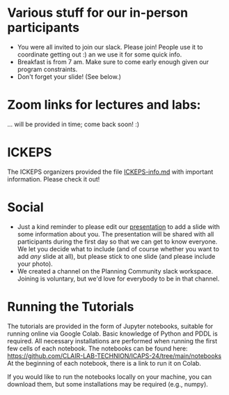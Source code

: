# Various stuff for our in-person participants
- You were all invited to join our slack. Please join! People use it to coordinate getting out :) an we use it for some quick info.
- Breakfast is from 7 am. Make sure to come early enough given our program constraints.
- Don't forget your slide! (See below.)

# Zoom links for lectures and labs:

... will be provided in time; come back soon! :)

# ICKEPS

The ICKEPS organizers provided the file [ICKEPS-info.md](./ICKEPS-info.md) with important information. Please check it out!

# Social

- Just a kind reminder to please edit our [presentation](https://docs.google.com/presentation/d/1XOz9zGJTVUv9RY0koI6K-hBi2MryxuP2iOrX5KySITs/edit) to add a slide with some information about you. The presentation will be shared with all participants during the first day so that we can get to know everyone. We let you decide what to include (and of course whether you want to add *any* slide at all), but please stick to one slide (and please include your photo).
- We created a channel on the Planning Community slack workspace. Joining is voluntary, but we'd love for everybody to be in that channel.

# Running the Tutorials
The tutorials are provided in the form of Jupyter notebooks, suitable for running online via Google Colab. Basic knowledge of Python and PDDL is required.
All necessary installations are performed when running the first few cells of each notebook.
The notebooks can be found here:
https://github.com/CLAIR-LAB-TECHNION/ICAPS-24/tree/main/notebooks
At the beginning of each notebook, there is a link to run it on Colab.

If you would like to run the notebooks locally on your machine, you can download them, but some installations may be required (e.g., numpy).
